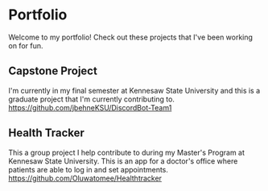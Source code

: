 # Portfolio
Welcome to my portfolio! Check out these projects that I've been working on for fun.

## Capstone Project
I'm currently in my final semester at Kennesaw State University and this is a graduate project that I'm currently contributing to.
https://github.com/jbehneKSU/DiscordBot-Team1

## Health Tracker
This a group project I help contribute to during my Master's Program at Kennesaw State University.
This is an app for a doctor's office where patients are able to log in and set appointments.
https://github.com/Oluwatomee/Healthtracker
